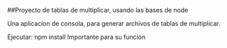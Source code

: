 ##Proyecto de tablas de multiplicar, usando las bases de node

Una aplicacion de consola, para generar archivos de tablas de multiplicar.

Ejecutar: npm install
 Importante para su función